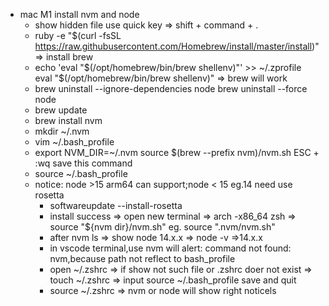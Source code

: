 - mac M1 install nvm and node
  -  show hidden file use quick key => shift + command + .
  -  ruby -e "$(curl -fsSL https://raw.githubusercontent.com/Homebrew/install/master/install)"   => install brew
  -  echo 'eval "$(/opt/homebrew/bin/brew shellenv)"' >> ~/.zprofile
     eval "$(/opt/homebrew/bin/brew shellenv)"      =>  brew will work
  -  brew uninstall --ignore-dependencies node 
     brew uninstall --force node  
  -  brew update
  -  brew install nvm
  -  mkdir ~/.nvm
  -  vim ~/.bash_profile
  -  export NVM_DIR=~/.nvm
     source $(brew --prefix nvm)/nvm.sh   ESC + :wq save this command
  - source ~/.bash_profile  
  - notice: node >15 arm64 can support;node < 15 eg.14 need use rosetta
     -  softwareupdate --install-rosetta
     -  install success => open new terminal => arch -x86_64 zsh => source "${nvm dir}/nvm.sh" eg. source ".nvm/nvm.sh"
     -  after nvm ls => show node 14.x.x  => node -v =>14.x.x
     -  in vscode terminal,use nvm will alert: command not found: nvm,because path not reflect to bash_profile
     -  open ~/.zshrc => if show not such file or .zshrc doer not exist => touch ~/.zshrc => input  source ~/.bash_profile  save and quit
     -  source ~/.zshrc  => nvm or node will show right noticels